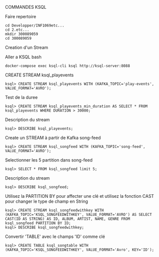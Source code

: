  COMMANDES KSQL
 
 Faire repertoire
 
 ```
 cd Developper/INF1069etc...
 cd 2.etc...
 mkdir 300089059
 cd 300089059
 ```
 
 Creation d'un Stream
 
 Aller a KSQL bash
 
 ```docker-compose exec ksql-cli ksql http://ksql-server:8088```
 
CREATE STREAM ksql_playevents
```
ksql> CREATE STREAM ksql_playevents WITH (KAFKA_TOPIC='play-events', VALUE_FORMAT='AVRO');
```

Test de la duree
``` 
ksql> CREATE STREAM ksql_playevents_min_duration AS SELECT * FROM ksql_playevents WHERE DURATION > 30000;
```
Description du stream

``` ksql> DESCRIBE ksql_playevents; ```

Create un STREAM à partir de Kafka song-feed
``` 
ksql> CREATE STREAM ksql_songfeed WITH (KAFKA_TOPIC='song-feed', VALUE_FORMAT='AVRO'); 
```
Selectionner les 5 partition dans song-feed
``` 
ksql> SELECT * FROM ksql_songfeed limit 5; 
```
Description du stream
```
ksql> DESCRIBE ksql_songfeed; 
```
Utilisez la PARTITION BY pour affecter une clé et utilisez la fonction CAST pour changer le type de champ en String
``` 
ksql> CREATE STREAM ksql_songfeedwithkey WITH (KAFKA_TOPIC='KSQL_SONGFEEDWITHKEY', VALUE_FORMAT='AVRO') AS SELECT CAST(ID AS STRING) AS ID, ALBUM, ARTIST, NAME, GENRE FROM ksql_songfeed PARTITION BY ID; 
ksql> DESCRIBE ksql_songfeedwithkey;
```
Convertir 'TABLE' avec le champs 'ID' comme clé
```
ksql> CREATE TABLE ksql_songtable WITH (KAFKA_TOPIC='KSQL_SONGFEEDWITHKEY', VALUE_FORMAT='Avro', KEY='ID'); 
```
